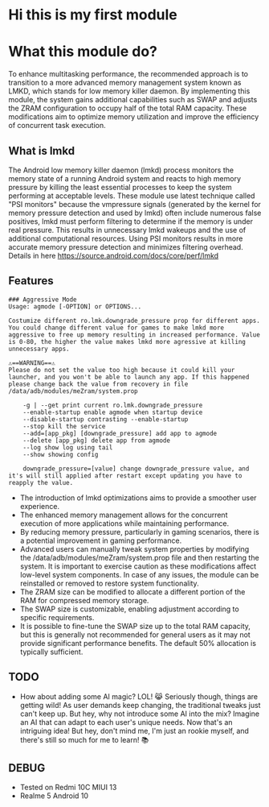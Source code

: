 # Hi this is my first module
# What this module do?
To enhance multitasking performance, the recommended approach is to transition to a more advanced memory management system known as LMKD, which stands for low memory killer daemon. By implementing this module, the system gains additional capabilities such as SWAP and adjusts the ZRAM configuration to occupy half of the total RAM capacity. These modifications aim to optimize memory utilization and improve the efficiency of concurrent task execution.

## What is lmkd
The Android low memory killer daemon (lmkd) process monitors the memory state of a running Android system and reacts to high memory pressure by killing the least essential processes to keep the system performing at acceptable levels. These module use latest technique called "PSI monitors" because the vmpressure signals (generated by the kernel for memory pressure detection and used by lmkd) often include numerous false positives, lmkd must perform filtering to determine if the memory is under real pressure. This results in unnecessary lmkd wakeups and the use of additional computational resources. Using PSI monitors results in more accurate memory pressure detection and minimizes filtering overhead.
Details in here https://source.android.com/docs/core/perf/lmkd 

## Features
    ### Aggressive Mode
    Usage: agmode [-OPTION] or OPTIONS...

    Costumize different ro.lmk.downgrade_pressure prop for different apps.
    You could change different value for games to make lmkd more aggressive to free up memory resulting in increased performance. Value is 0-80, the higher the value makes lmkd more agressive at killing unnecessary apps.
    
    ⚠️==WARNING==⚠️
    Please do not set the value too high because it could kill your launcher, and you won't be able to launch any app. If this happened please change back the value from recovery in file /data/adb/modules/meZram/system.prop
    
    	-g | --get print current ro.lmk.downgrade_pressure
    	--enable-startup enable agmode when startup device
    	--disable-startup contrasting --enable-startup
    	--stop kill the service
    	--add=[app_pkg] [downgrade_pressure] add app to agmode
    	--delete [app_pkg] delete app from agmode
    	--log show log using tail
    	--show showing config
    
    	downgrade_pressure=[value] change downgrade_pressure value, and it's will still applied after restart except updating you have to reapply the value.
    
- The introduction of lmkd optimizations aims to provide a smoother user experience.
- The enhanced memory management allows for the concurrent execution of more applications while maintaining performance.
- By reducing memory pressure, particularly in gaming scenarios, there is a potential improvement in gaming performance.
- Advanced users can manually tweak system properties by modifying the /data/adb/modules/meZram/system.prop file and then restarting the system. It is important to exercise caution as these modifications affect low-level system components. In case of any issues, the module can be reinstalled or removed to restore system functionality.
- The ZRAM size can be modified to allocate a different portion of the RAM for compressed memory storage.
- The SWAP size is customizable, enabling adjustment according to specific requirements.
- It is possible to fine-tune the SWAP size up to the total RAM capacity, but this is generally not recommended for general users as it may not provide significant performance benefits. The default 50% allocation is typically sufficient.

## TODO
- How about adding some AI magic? LOL! 😹 Seriously though, things are getting wild! As user demands keep changing, the traditional tweaks just can't keep up. But hey, why not introduce some AI into the mix? Imagine an AI that can adapt to each user's unique needs. Now that's an intriguing idea! But hey, don't mind me, I'm just an rookie myself, and there's still so much for me to learn! 📚

## DEBUG
- Tested on Redmi 10C MIUI 13
- Realme 5 Android 10
